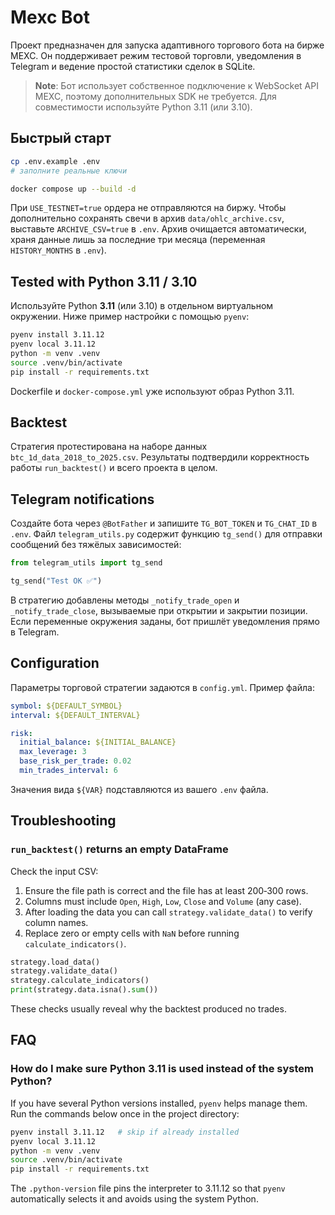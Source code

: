 # Mexc Bot

Проект предназначен для запуска адаптивного торгового бота на бирже MEXC. Он
поддерживает режим тестовой торговли, уведомления в Telegram и ведение простой
статистики сделок в SQLite.

> **Note**: Бот использует собственное подключение к WebSocket API MEXC, поэтому
> дополнительных SDK не требуется. Для совместимости используйте Python 3.11
> (или 3.10).

## Быстрый старт

```bash
cp .env.example .env
# заполните реальные ключи

docker compose up --build -d
```

При `USE_TESTNET=true` ордера не отправляются на биржу. Чтобы дополнительно
сохранять свечи в архив `data/ohlc_archive.csv`, выставьте `ARCHIVE_CSV=true` в
`.env`. Архив очищается автоматически, храня данные лишь за последние три
месяца (переменная `HISTORY_MONTHS` в `.env`).

## Tested with Python 3.11 / 3.10

Используйте Python **3.11** (или 3.10) в отдельном виртуальном окружении. Ниже пример настройки с помощью `pyenv`:

```bash
pyenv install 3.11.12
pyenv local 3.11.12
python -m venv .venv
source .venv/bin/activate
pip install -r requirements.txt
```

Dockerfile и `docker-compose.yml` уже используют образ Python 3.11.

## Backtest

Стратегия протестирована на наборе данных `btc_1d_data_2018_to_2025.csv`. Результаты
подтвердили корректность работы `run_backtest()` и всего проекта в целом.

## Telegram notifications

Создайте бота через `@BotFather` и запишите `TG_BOT_TOKEN` и `TG_CHAT_ID` в `.env`. Файл `telegram_utils.py` содержит функцию `tg_send()` для отправки сообщений без тяжёлых зависимостей:

```python
from telegram_utils import tg_send

tg_send("Test OK ✅")
```

В стратегию добавлены методы `_notify_trade_open` и `_notify_trade_close`, вызываемые при открытии и закрытии позиции. Если переменные окружения заданы, бот пришлёт уведомления прямо в Telegram.

## Configuration

Параметры торговой стратегии задаются в `config.yml`.
Пример файла:

```yaml
symbol: ${DEFAULT_SYMBOL}
interval: ${DEFAULT_INTERVAL}

risk:
  initial_balance: ${INITIAL_BALANCE}
  max_leverage: 3
  base_risk_per_trade: 0.02
  min_trades_interval: 6
```

Значения вида `${VAR}` подставляются из вашего `.env` файла.

## Troubleshooting

### `run_backtest()` returns an empty DataFrame

Check the input CSV:

1. Ensure the file path is correct and the file has at least 200‑300 rows.
2. Columns must include `Open`, `High`, `Low`, `Close` and `Volume` (any case).
3. After loading the data you can call `strategy.validate_data()` to verify column names.
4. Replace zero or empty cells with `NaN` before running `calculate_indicators()`.

```python
strategy.load_data()
strategy.validate_data()
strategy.calculate_indicators()
print(strategy.data.isna().sum())
```

These checks usually reveal why the backtest produced no trades.

## FAQ

### How do I make sure Python 3.11 is used instead of the system Python?

If you have several Python versions installed, `pyenv` helps manage them.
Run the commands below once in the project directory:

```bash
pyenv install 3.11.12   # skip if already installed
pyenv local 3.11.12
python -m venv .venv
source .venv/bin/activate
pip install -r requirements.txt
```

The `.python-version` file pins the interpreter to 3.11.12 so that
`pyenv` automatically selects it and avoids using the system Python.

